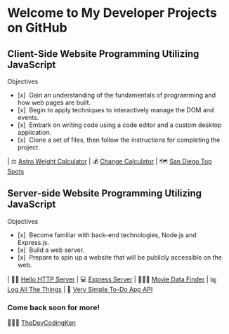 # Welcome to My Developer Projects on GitHub

## Client-Side Website Programming Utilizing JavaScript

Objectives
- [x]&nbsp;&nbsp;Gain an understanding of the fundamentals of programming and how web pages are built.
- [x]&nbsp;&nbsp;Begin to apply techniques to interactively manage the DOM and events.
- [x]&nbsp;&nbsp;Embark on writing code using a code editor and a custom desktop application.
- [x]&nbsp;&nbsp;Clone a set of files, then follow the instructions for completing the project.

| ⚖️ [Astro Weight Calculator](https://thedevcodingken.github.io/my-astro-weight-calculator/) 
| 💰 [Change Calculator](https://thedevcodingken.github.io/my-change-calculator/)
| 🗺 [San Diego Top Spots](https://thedevcodingken.github.io/san-diego-top-spots/)

## Server-side Website Programming Utilizing JavaScript

Objectives
- [x]&nbsp;&nbsp;Become familiar with back-end technologies, Node.js and Express.js.
- [x]&nbsp;&nbsp;Build a web server.
- [x]&nbsp;&nbsp;Prepare to spin up a website that will be publicly accessible on the web.

| 👋🏾 [Hello HTTP Server](https://github.com/TheDevCodingKen/hello-http-server)
| 💻 [Express Server](https://github.com/TheDevCodingKen/express-server)
| 🕵🏾‍♂️ [Movie Data Finder](https://github.com/TheDevCodingKen/movie-data-finder)
| ㏒ [Log All The Things](https://github.com/TheDevCodingKen/log-all-the-things)
| 📮 [Very Simple To-Do App API](https://github.com/TheDevCodingKen/express-vstda-api)

### Come back soon for more! 
👨🏾‍💻 [TheDevCodingKen](https://github.com/TheDevCodingKen)
